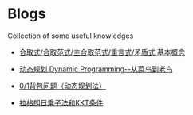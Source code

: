 # Blogs
Collection of some useful knowledges


* [合取式/合取范式/主合取范式/重言式/矛盾式 基本概念](https://blog.csdn.net/xiaolongwang2010/article/details/8192022)


* [动态规划 Dynamic Programming--从菜鸟到老鸟](https://blog.csdn.net/u013309870/article/details/75193592)

* [0/1背包问题（动态规划法）](https://blog.csdn.net/livelylittlefish/article/details/2186206)


* [拉格朗日乘子法和KKT条件](http://www.cnblogs.com/zhangchaoyang/articles/2726873.html)
